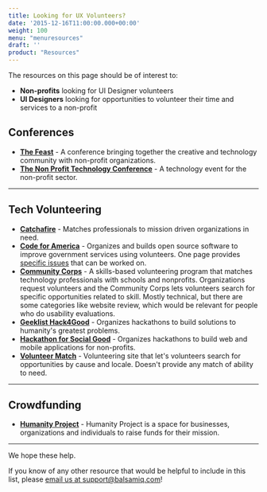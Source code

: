 ```yaml
---
title: Looking for UX Volunteers?
date: '2015-12-16T11:00:00.000+00:00'
weight: 100
menu: "menuresources"
draft: ''
product: "Resources"
---
```


The resources on this page should be of interest to:

* **Non-profits** looking for UI Designer volunteers
* **UI Designers** looking for opportunities to volunteer their time and services to a non-profit

## Conferences
* **[The Feast](http://feastongood.com/)** - A conference bringing together the creative and technology community with non-profit organizations.
* **[The Non Profit Technology Conference](http://www.nten.org/ntc/)** - A technology event for the non-profit sector.

---

## Tech Volunteering
* **[Catchafire](https://www.catchafire.org)** - Matches professionals to mission driven organizations in need.
* **[Code for America](http://www.codeforamerica.org/)** - Organizes and builds open source software to improve government services using volunteers. One page provides [specific issues](http://www.codeforamerica.org/geeks/civicissues) that can be worked on.
* **[Community Corps](http://thecommunitycorps.org/volunteer/)** - A skills-based volunteering program that matches technology professionals with schools and nonprofits. Organizations request volunteers and the Community Corps lets volunteers search for specific opportunities related to skill. Mostly technical, but there are some categories like website review, which would be relevant for people who do usability evaluations.
* **[Geeklist Hack4Good](http://hack4good.com/)** - Organizes hackathons to build solutions to humanity's greatest problems.
* **[Hackathon for Social Good](http://www.hackforsocialgood.org/)** - Organizes hackathons to build web and mobile applications for non-profits.
* **[Volunteer Match](http://www.volunteermatch.org/)** - Volunteering site that let's volunteers search for opportunities by cause and locale. Doesn't provide any match of ability to need.

---

## Crowdfunding
* **[Humanity Project](https://humanityproject.com/)** - Humanity Project is a space for businesses, organizations and individuals to raise funds for their mission.

****

We hope these help.

If you know of any other resource that would be helpful to include in this list, please [email us at support@balsamiq.com](mailto:support@balsamiq.com)!
